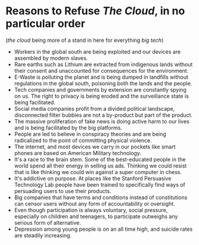 # Reasons to Refuse *The Cloud*, in no particular order

(*the cloud* being more of a stand in here for everything *big tech*)

- Workers in the global south are being exploited and our devices are assembled by modern slaves.
- Rare earths such as Lithium are extracted from indigenous lands without their consent and unaccounted for consequences for the environment.
- E-Waste is polluting the planet and is being dumped in landfills without regulations in the global south, poisoning both the lands and the people.
- Tech companies and governments by extension are constantly spying on us. The right to privacy is being eroded and the surveillance state is being facilitated.
- Social media companies profit from a divided political landscape, disconnected filter bubbles are not a by-product but part of the product.
- The massive proliferation of fake news is doing active harm to our lives and is being facilitated by the big platforms.
- People are led to believe in conspiracy theories and are being radicalized to the point of committing physical violence.
- The internet, and most devices we carry in our pockets like smart phones are based on American Military technology.
- It's a race to the brain stem. Some of the best-educated people in the world spend all their energy in selling us ads. Thinking we could resist that is like thinking we could win against a super computer in chess.
- It's addictive on purpose. At places like the Stanford Persuasive Technology Lab people have been trained to specifically find ways of persuading users to use their products.
- Big companies that have terms and conditions instead of constitutions can censor users without any form of accountability or oversight.
- Even though participation is always voluntary, social pressure, especially on children and teenagers, to participate outweighs any serious form of alternative.
- Depression among young people is on an all time high, and suicide rates are steadily increasing.